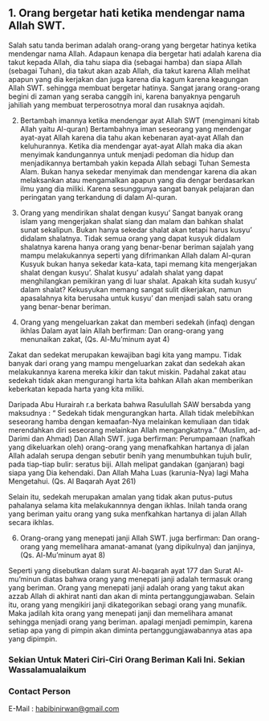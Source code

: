 ## 1.    Orang bergetar hati ketika mendengar nama Allah SWT.
Salah satu tanda beriman adalah orang-orang yang bergetar hatinya ketika mendengar nama Allah. Adapaun kenapa dia bergetar hati adalah karena dia takut kepada Allah, dia tahu siapa dia (sebagai hamba) dan siapa Allah (sebagai Tuhan), dia takut akan azab Allah, dia takut karena Allah melihat apapun yang dia kerjakan dan juga karena dia kagum karena keagungan Allah SWT. sehingga membuat bergetar hatinya. Sangat jarang orang-orang begini di zaman yang seraba canggih ini, karena banyaknya pengaruh jahiliah yang membuat terperosotnya moral dan rusaknya aqidah.

2.    Bertambah imannya ketika mendengar ayat Allah SWT (mengimani kitab Allah yaitu Al-quran)
Bertambahnya iman seseorang yang mendengar ayat-ayat Allah karena dia tahu akan kebenaran ayat-ayat Allah dan keluhurannya. Ketika dia mendengar ayat-ayat Allah maka dia akan menyimak kandungannya untuk menjadi pedoman dia hidup dan menjadikannya bertambah yakin kepada Allah sebagi Tuhan Semesta Alam. Bukan hanya sekedar menyimak dan mendengar karena dia akan melaksankan atau mengamalkan apapun yang dia dengar berdasarkan ilmu yang dia miliki. Karena sesunggunya sangat banyak pelajaran dan peringatan yang terkandung di dalam Al-quran. 

3.    Orang yang mendirikan shalat dengan kusyu’
Sangat banyak orang islam yang mengerjakan shalat siang dan malam dan bahkan shalat sunat sekalipun. Bukan hanya sekedar shalat akan tetapi harus kusyu’ didalam shalatnya. Tidak semua orang yang dapat kusyuk didalam shalatnya karena hanya orang yang benar-benar beriman sajalah yang mampu melakukannya seperti yang difrimankan Allah dalam Al-quran
Kusyuk bukan hanya sekedar kata-kata, tapi memang kita mengerjakan shalat dengan kusyu’. Shalat kusyu’ adalah shalat yang dapat menghilangkan pemikiran yang di luar shalat. Apakah kita sudah kusyu’ dalam shalat? Kekusyukan memang sangat sulit dikerjakan, namun apasalahnya kita berusaha untuk kusyu’ dan menjadi salah satu orang yang benar-benar beriman.

5.    Orang yang mengeluarkan zakat dan memberi sedekah (infaq) dengan ikhlas
Dalam ayat lain Allah berfirman:
Dan orang-orang yang menunaikan zakat, (Qs. Al-Mu’minum ayat 4)

Zakat dan sedekat merupakan kewajiban bagi kita yang mampu. Tidak banyak dari orang yang mampu mengeluarkan zakat dan sedekah akan melakukannya karena mereka kikir dan takut miskin. Padahal zakat atau sedekah tidak akan mengurangi harta kita bahkan Allah akan memberikan keberkatan kepada harta yang kita miliki.

Daripada Abu Hurairah r.a berkata bahwa Rasulullah SAW bersabda yang maksudnya : “ Sedekah tidak mengurangkan harta. Allah tidak melebihkan seseorang hamba dengan kemaafan-Nya melainkan kemuliaan dan tidak merendahkan diri seseorang melainkan Allah mengangkatnya.” (Muslim, ad-Darimi dan Ahmad)
Dan Allah SWT. juga berfirman:
Perumpamaan (nafkah yang dikeluarkan oleh) orang-orang yang menafkahkan hartanya di jalan Allah adalah serupa dengan sebutir benih yang menumbuhkan tujuh bulir, pada tiap-tiap bulir: seratus biji. Allah melipat gandakan (ganjaran) bagi siapa yang Dia kehendaki. Dan Allah Maha Luas (karunia-Nya) lagi Maha Mengetahui. (Qs. Al Baqarah Ayat 261)

Selain itu, sedekah merupakan amalan yang tidak akan putus-putus pahalanya selama kita melakukannnya dengan ikhlas. Inilah tanda orang yang beriman yaitu orang yang suka menfkahkan hartanya di jalan Allah secara ikhlas.

6.    Orang-orang yang menepati janji
Allah SWT. juga berfirman:
Dan orang-orang yang memelihara amanat-amanat (yang dipikulnya) dan janjinya, (Qs. Al-Mu’minum ayat 8)

Seperti yang disebutkan dalam surat Al-baqarah ayat 177 dan Surat Al-mu’minun diatas bahwa orang yang menepati janji adalah termasuk orang yang beriman. Orang yang menepati janji adalah orang yang takut akan azzab Allah di akhirat nanti dan akan di minta pertanggungjawaban. Selain itu, orang yang mengikiri janji dikategorikan sebagi orang yang munafik. Maka jadilah kita orang yang menepati janji dan memelihara amanat sehingga menjadi orang yang beriman. apalagi menjadi pemimpin, karena setiap apa yang di pimpin akan diminta  pertanggungjawabannya atas apa yang dipimpin. 



### Sekian Untuk Materi Ciri-Ciri Orang Beriman Kali Ini. Sekian Wassalamualaikum


### Contact Person
E-Mail : habibinirwan@gmail.com
